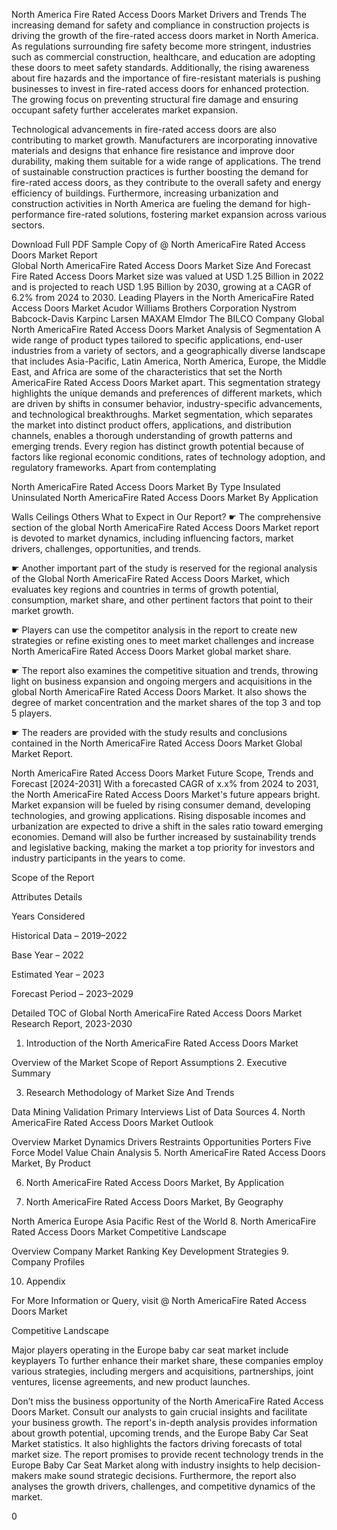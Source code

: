 North America Fire Rated Access Doors Market Drivers and Trends
The increasing demand for safety and compliance in construction projects is driving the growth of the fire-rated access doors market in North America. As regulations surrounding fire safety become more stringent, industries such as commercial construction, healthcare, and education are adopting these doors to meet safety standards. Additionally, the rising awareness about fire hazards and the importance of fire-resistant materials is pushing businesses to invest in fire-rated access doors for enhanced protection. The growing focus on preventing structural fire damage and ensuring occupant safety further accelerates market expansion.

Technological advancements in fire-rated access doors are also contributing to market growth. Manufacturers are incorporating innovative materials and designs that enhance fire resistance and improve door durability, making them suitable for a wide range of applications. The trend of sustainable construction practices is further boosting the demand for fire-rated access doors, as they contribute to the overall safety and energy efficiency of buildings. Furthermore, increasing urbanization and construction activities in North America are fueling the demand for high-performance fire-rated solutions, fostering market expansion across various sectors.

Download Full PDF Sample Copy of @ North AmericaFire Rated Access Doors Market Report  
Global North AmericaFire Rated Access Doors Market Size And Forecast
Fire Rated Access Doors Market size was valued at USD 1.25 Billion in 2022 and is projected to reach USD 1.95 Billion by 2030, growing at a CAGR of 6.2% from 2024 to 2030.
Leading Players in the North AmericaFire Rated Access Doors Market
Acudor
Williams Brothers Corporation
Nystrom
Babcock-Davis
Karpinc
Larsen
MAXAM
Elmdor
The BILCO Company
Global North AmericaFire Rated Access Doors Market Analysis of Segmentation
A wide range of product types tailored to specific applications, end-user industries from a variety of sectors, and a geographically diverse landscape that includes Asia-Pacific, Latin America, North America, Europe, the Middle East, and Africa are some of the characteristics that set the North AmericaFire Rated Access Doors Market apart. This segmentation strategy highlights the unique demands and preferences of different markets, which are driven by shifts in consumer behavior, industry-specific advancements, and technological breakthroughs. Market segmentation, which separates the market into distinct product offers, applications, and distribution channels, enables a thorough understanding of growth patterns and emerging trends. Every region has distinct growth potential because of factors like regional economic conditions, rates of technology adoption, and regulatory frameworks. Apart from contemplating

North AmericaFire Rated Access Doors Market By Type
Insulated
Uninsulated
North AmericaFire Rated Access Doors Market By Application

Walls
Ceilings
Others
What to Expect in Our Report?
☛ The comprehensive section of the global North AmericaFire Rated Access Doors Market report is devoted to market dynamics, including influencing factors, market drivers, challenges, opportunities, and trends.

☛ Another important part of the study is reserved for the regional analysis of the Global North AmericaFire Rated Access Doors Market, which evaluates key regions and countries in terms of growth potential, consumption, market share, and other pertinent factors that point to their market growth.

☛ Players can use the competitor analysis in the report to create new strategies or refine existing ones to meet market challenges and increase North AmericaFire Rated Access Doors Market global market share.

☛ The report also examines the competitive situation and trends, throwing light on business expansion and ongoing mergers and acquisitions in the global North AmericaFire Rated Access Doors Market. It also shows the degree of market concentration and the market shares of the top 3 and top 5 players.

☛ The readers are provided with the study results and conclusions contained in the North AmericaFire Rated Access Doors Market Global Market Report.

North AmericaFire Rated Access Doors Market Future Scope, Trends and Forecast [2024-2031]
With a forecasted CAGR of x.x% from 2024 to 2031, the North AmericaFire Rated Access Doors Market's future appears bright. Market expansion will be fueled by rising consumer demand, developing technologies, and growing applications. Rising disposable incomes and urbanization are expected to drive a shift in the sales ratio toward emerging economies. Demand will also be further increased by sustainability trends and legislative backing, making the market a top priority for investors and industry participants in the years to come.

Scope of the Report

Attributes Details

Years Considered

Historical Data – 2019–2022

Base Year – 2022

Estimated Year – 2023

Forecast Period – 2023–2029

Detailed TOC of Global North AmericaFire Rated Access Doors Market Research Report, 2023-2030
1. Introduction of the North AmericaFire Rated Access Doors Market

Overview of the Market
Scope of Report
Assumptions
2. Executive Summary

3. Research Methodology of Market Size And Trends

Data Mining
Validation
Primary Interviews
List of Data Sources
4. North AmericaFire Rated Access Doors Market Outlook

Overview
Market Dynamics
Drivers
Restraints
Opportunities
Porters Five Force Model
Value Chain Analysis
5. North AmericaFire Rated Access Doors Market, By Product

6. North AmericaFire Rated Access Doors Market, By Application

7. North AmericaFire Rated Access Doors Market, By Geography

North America
Europe
Asia Pacific
Rest of the World
8. North AmericaFire Rated Access Doors Market Competitive Landscape

Overview
Company Market Ranking
Key Development Strategies
9. Company Profiles

10. Appendix

For More Information or Query, visit @ North AmericaFire Rated Access Doors Market

Competitive Landscape

Major players operating in the Europe baby car seat market include keyplayers To further enhance their market share, these companies employ various strategies, including mergers and acquisitions, partnerships, joint ventures, license agreements, and new product launches.

Don’t miss the business opportunity of the North AmericaFire Rated Access Doors Market. Consult our analysts to gain crucial insights and facilitate your business growth.
The report's in-depth analysis provides information about growth potential, upcoming trends, and the Europe Baby Car Seat Market statistics. It also highlights the factors driving forecasts of total market size. The report promises to provide recent technology trends in the Europe Baby Car Seat Market along with industry insights to help decision-makers make sound strategic decisions. Furthermore, the report also analyses the growth drivers, challenges, and competitive dynamics of the market.

0
